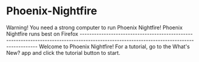 # Phoenix-Nightfire
Warning! You need a strong computer to run Phoenix Nightfire! Phoenix Nightfire runs best on Firefox ------------------------------------------------------------------------------------------------------------------------------------------
Welcome to Phoenix Nightfire! For a tutorial, go to the What's New? app and click the tutorial button to start.
